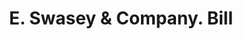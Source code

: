 ---
doi: 10.7916/D8VX1TR8
date_other: '1900'
date_other_textual: 1900-1909
form: printed ephemera
genre:
- Invoices
name:
- E. Swasey & Company
object_in_context_url: https://biggert.cul.columbia.edu/items/view/ave_biggert_01872
subject_hierarchical_geographic:
- Portland, Maine, United States
subject_name:
- E. Swasey & Company
title: E. Swasey & Company. Bill
sort_title: E. Swasey & Company. Bill
call_number: ave_biggert_01872
coordinates:
- 43.666666666666664,-70.26666666666667
pid: ave_biggert_01872
identifiers: ave_biggert_01872
thumbnail: false
permalink: /biggert/ave_biggert_01872/
layout: iiif-image-page
---